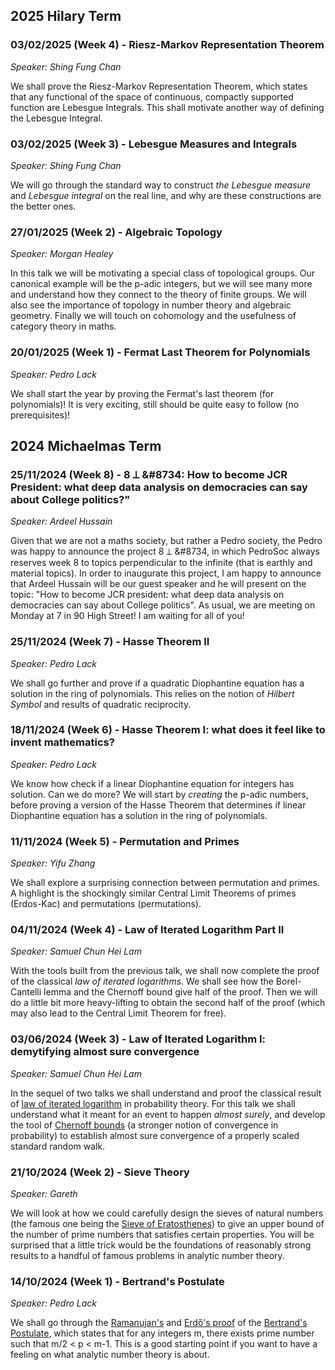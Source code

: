 ## 2025 Hilary Term

### 03/02/2025 (Week 4) - Riesz-Markov Representation Theorem
*Speaker: Shing Fung Chan*

We shall prove the Riesz-Markov Representation Theorem, which states that any functional of the space of continuous, compactly supported function are Lebesgue Integrals. This shall motivate another way of defining the Lebesgue Integral.


### 03/02/2025 (Week 3) - Lebesgue Measures and Integrals
*Speaker: Shing Fung Chan*

We will go through the standard way to construct *the Lebesgue measure* and *Lebesgue integral* on the real line, and why are these constructions are the better ones.


### 27/01/2025 (Week 2) - Algebraic Topology
*Speaker: Morgan Healey*

In this talk we will be motivating a special class of topological groups. Our canonical example will be the p-adic integers, but we will see many more and understand how they connect to the theory of finite groups. We will also see the importance of topology in number theory and algebraic geometry. Finally we will touch on cohomology and the usefulness of category theory in maths.


### 20/01/2025 (Week 1) - Fermat Last Theorem for Polynomials
*Speaker: Pedro Lack*

We shall start the year by proving the Fermat's last theorem (for polynomials)! It is very exciting, still should be quite easy to follow (no prerequisites)!

## 2024 Michaelmas Term

### 25/11/2024 (Week 8) - 8 &#10178; &#8734: How to become JCR President: what deep data analysis on democracies can say about College politics?"
*Speaker: Ardeel Hussain*

Given that we are not a maths society, but rather a Pedro society, the Pedro was happy to announce the project 8 &#10178; &#8734, in which PedroSoc always reserves week 8 to topics perpendicular to the infinite (that is earthly and material topics). In order to inaugurate this project, I am happy to announce that Ardeel Hussain will be our guest speaker and he will present on the topic: "How to become JCR president: what deep data analysis on democracies can say about College politics". As usual, we are meeting on Monday at 7 in 90 High Street! I am waiting for all of you!


### 25/11/2024 (Week 7) - Hasse Theorem II
*Speaker: Pedro Lack*

We shall go further and prove if a quadratic Diophantine equation has a solution in the ring of polynomials. This relies on the notion of *Hilbert Symbol* and results of quadratic reciprocity.

### 18/11/2024 (Week 6) - Hasse Theorem I: what does it feel like to invent mathematics?
*Speaker: Pedro Lack*

We know how check if a linear Diophantine equation for integers has  solution. Can we do more? We will start by *creating* the p-adic numbers, before proving a version of the Hasse Theorem that determines if linear Diophantine equation has a solution in the ring of polynomials.

### 11/11/2024 (Week 5) - Permutation and Primes
*Speaker: Yifu Zhang*

We shall explore a surprising connection between permutation and primes. A highlight is the shockingly similar Central Limit Theorems of primes (Erdos-Kac) and permutations (permutations).

### 04/11/2024 (Week 4) - Law of Iterated Logarithm Part II
*Speaker: Samuel Chun Hei Lam*

With the tools built from the previous talk, we shall now complete the proof of the classical *law of iterated logarithms*. We shall see how the Borel-Cantelli lemma and the Chernoff bound give half of the proof. Then we will do a little bit more heavy-lifting to obtain the second half of the proof (which may also lead to the Central Limit Theorem for free).


### 03/06/2024 (Week 3) - Law of Iterated Logarithm I: demytifying almost sure convergence
*Speaker: Samuel Chun Hei Lam*

In the sequel of two talks we shall understand and proof the classical result of [law of iterated logarithm](https://en.wikipedia.org/wiki/Law_of_the_iterated_logarithm) in probability theory. For this talk we shall understand what it meant for an event to happen *almost surely*, and develop the tool of [Chernoff bounds](https://en.wikipedia.org/wiki/Chernoff_bound) (a stronger notion of convergence in probability) to establish almost sure convergence of a properly scaled standard random walk.


### 21/10/2024 (Week 2) - Sieve Theory
*Speaker: Gareth*

We will look at how we could carefully design the sieves of natural numbers (the famous one being the [Sieve of Eratosthenes](https://en.wikipedia.org/wiki/Sieve_of_Eratosthenes)) to give an upper bound of the number of prime numbers that satisfies certain properties. You will be surprised that a little trick would be the foundations of reasonably strong results to a handful of famous problems in analytic number theory.


### 14/10/2024 (Week 1) - Bertrand's Postulate
*Speaker: Pedro Lack*

We shall go through the [Ramanujan's](http://ramanujan.sirinudi.org/Volumes/published/ram24.pdf) and [Erdő's proof](https://www3.nd.edu/~dgalvin1/pdf/bertrand.pdf) of the [Bertrand's Postulate](https://en.wikipedia.org/wiki/Bertrand%27s_postulate), which states that for any integers m, there exists prime number such that m/2 < p < m-1. This is a good starting point if you want to have a feeling on what analytic number theory is about.